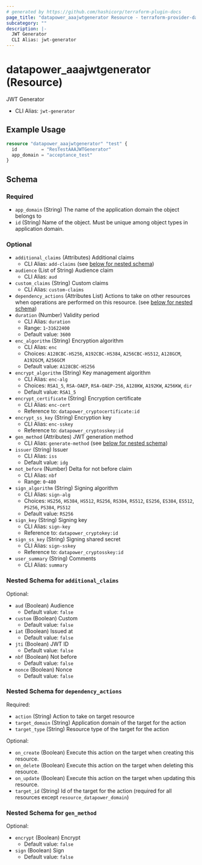```yaml
---
# generated by https://github.com/hashicorp/terraform-plugin-docs
page_title: "datapower_aaajwtgenerator Resource - terraform-provider-datapower"
subcategory: ""
description: |-
  JWT Generator
  CLI Alias: jwt-generator
---
```


# datapower_aaajwtgenerator (Resource)

JWT Generator
  - CLI Alias: `jwt-generator`

## Example Usage

```terraform
resource "datapower_aaajwtgenerator" "test" {
  id         = "ResTestAAAJWTGenerator"
  app_domain = "acceptance_test"
}
```

<!-- schema generated by tfplugindocs -->
## Schema

### Required

- `app_domain` (String) The name of the application domain the object belongs to
- `id` (String) Name of the object. Must be unique among object types in application domain.

### Optional

- `additional_claims` (Attributes) Additional claims
  - CLI Alias: `add-claims` (see [below for nested schema](#nestedatt--additional_claims))
- `audience` (List of String) Audience claim
  - CLI Alias: `aud`
- `custom_claims` (String) Custom claims
  - CLI Alias: `custom-claims`
- `dependency_actions` (Attributes List) Actions to take on other resources when operations are performed on this resource. (see [below for nested schema](#nestedatt--dependency_actions))
- `duration` (Number) Validity period
  - CLI Alias: `duration`
  - Range: `1`-`31622400`
  - Default value: `3600`
- `enc_algorithm` (String) Encryption algorithm
  - CLI Alias: `enc`
  - Choices: `A128CBC-HS256`, `A192CBC-HS384`, `A256CBC-HS512`, `A128GCM`, `A192GCM`, `A256GCM`
  - Default value: `A128CBC-HS256`
- `encrypt_algorithm` (String) Key management algorithm
  - CLI Alias: `enc-alg`
  - Choices: `RSA1_5`, `RSA-OAEP`, `RSA-OAEP-256`, `A128KW`, `A192KW`, `A256KW`, `dir`
  - Default value: `RSA1_5`
- `encrypt_certificate` (String) Encryption certificate
  - CLI Alias: `enc-cert`
  - Reference to: `datapower_cryptocertificate:id`
- `encrypt_ss_key` (String) Encryption key
  - CLI Alias: `enc-sskey`
  - Reference to: `datapower_cryptosskey:id`
- `gen_method` (Attributes) JWT generation method
  - CLI Alias: `generate-method` (see [below for nested schema](#nestedatt--gen_method))
- `issuer` (String) Issuer
  - CLI Alias: `iss`
  - Default value: `idg`
- `not_before` (Number) Delta for not before claim
  - CLI Alias: `nbf`
  - Range: `0`-`480`
- `sign_algorithm` (String) Signing algorithm
  - CLI Alias: `sign-alg`
  - Choices: `HS256`, `HS384`, `HS512`, `RS256`, `RS384`, `RS512`, `ES256`, `ES384`, `ES512`, `PS256`, `PS384`, `PS512`
  - Default value: `RS256`
- `sign_key` (String) Signing key
  - CLI Alias: `sign-key`
  - Reference to: `datapower_cryptokey:id`
- `sign_ss_key` (String) Signing shared secret
  - CLI Alias: `sign-sskey`
  - Reference to: `datapower_cryptosskey:id`
- `user_summary` (String) Comments
  - CLI Alias: `summary`

<a id="nestedatt--additional_claims"></a>
### Nested Schema for `additional_claims`

Optional:

- `aud` (Boolean) Audience
  - Default value: `false`
- `custom` (Boolean) Custom
  - Default value: `false`
- `iat` (Boolean) Issued at
  - Default value: `false`
- `jti` (Boolean) JWT ID
  - Default value: `false`
- `nbf` (Boolean) Not before
  - Default value: `false`
- `nonce` (Boolean) Nonce
  - Default value: `false`


<a id="nestedatt--dependency_actions"></a>
### Nested Schema for `dependency_actions`

Required:

- `action` (String) Action to take on target resource
- `target_domain` (String) Application domain of the target for the action
- `target_type` (String) Resource type of the target for the action

Optional:

- `on_create` (Boolean) Execute this action on the target when creating this resource.
- `on_delete` (Boolean) Execute this action on the target when deleting this resource.
- `on_update` (Boolean) Execute this action on the target when updating this resource.
- `target_id` (String) Id of the target for the action (required for all resources except `resource_datapower_domain`)


<a id="nestedatt--gen_method"></a>
### Nested Schema for `gen_method`

Optional:

- `encrypt` (Boolean) Encrypt
  - Default value: `false`
- `sign` (Boolean) Sign
  - Default value: `false`
